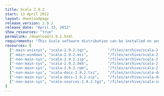 ```yaml
---
title: Scala 2.9.2
start: 13 April 2012
layout: downloadpage
release_version: 2.9.2
release_date: "April 13, 2012"
show_resources: "true"
permalink: /download/2.9.2.html
requirements: "This Scala software distribution can be installed on any Unix-like or Windows system. It requires the Java runtime version 1.6 or 1.7."
resources: [
  ["-main-unixsys", "scala-2.9.2.tgz",         "/files/archive/scala-2.9.2.tgz",         "Mac OS X, Unix, Cygwin",  "25 MB"],
  ["-main-windows", "scala-2.9.2.msi",         "/files/archive/scala-2.9.2.msi",         "Windows (msi installer)", "50 MB"],
  ["-non-main-sys", "scala-2.9.2.zip",         "/files/archive/scala-2.9.2.zip",         "Windows",                 "25 MB"],
  ["-non-main-sys", "scala-2.9.2.deb",         "/files/archive/scala-2.9.2.deb",         "Debian",                  "20 MB"],
  ["-non-main-sys", "scala-2.9.2.rpm",         "/files/archive/scala-2.9.2.rpm",         "RPM package",             "20 MB"],
  ["-non-main-sys", "scala-docs-2.9.2.txz",    "/files/archive/scala-docs-2.9.2.txz",    "API docs",                "3 MB"],
  ["-non-main-sys", "scala-docs-2.9.2.zip",    "/files/archive/scala-docs-2.9.2.zip",    "API docs",                "27 MB"],
  ["-non-main-sys", "scala-sources-2.9.2.tgz", "/files/archive/scala-sources-2.9.2.tgz", "sources",                 "37 MB"]
]
---
```





